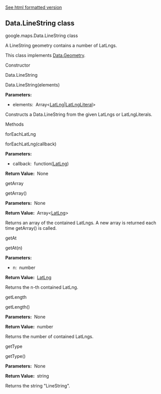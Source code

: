 [See html formatted version](https://huasofoundries.github.io/google-maps-documentation/Data.LineString.html)


Data.LineString class
---------------------

google.maps.Data.LineString class

A LineString geometry contains a number of LatLngs.

This class implements [Data.Geometry](https://github.com/amenadiel/google-maps-documentation/blob/master/docs/Data.Geometry.md).

Constructor

Data.LineString

Data.LineString(elements)

**Parameters:** 

*   elements:  Array<[LatLng](https://github.com/amenadiel/google-maps-documentation/blob/master/docs/LatLng.md)|[LatLngLiteral](https://github.com/amenadiel/google-maps-documentation/blob/master/docs/LatLngLiteral.md)\>

Constructs a Data.LineString from the given LatLngs or LatLngLiterals.

Methods

forEachLatLng

forEachLatLng(callback)

**Parameters:** 

*   callback:  function([LatLng](https://github.com/amenadiel/google-maps-documentation/blob/master/docs/LatLng.md))

**Return Value:**  None

getArray

getArray()

**Parameters:**  None

**Return Value:**  Array<[LatLng](https://github.com/amenadiel/google-maps-documentation/blob/master/docs/LatLng.md)\>

Returns an array of the contained LatLngs. A new array is returned each time getArray() is called.

getAt

getAt(n)

**Parameters:** 

*   n:  number

**Return Value:**  [LatLng](https://github.com/amenadiel/google-maps-documentation/blob/master/docs/LatLng.md)

Returns the n\-th contained LatLng.

getLength

getLength()

**Parameters:**  None

**Return Value:**  number

Returns the number of contained LatLngs.

getType

getType()

**Parameters:**  None

**Return Value:**  string

Returns the string "LineString".
